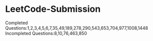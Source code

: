 # LeetCode-Submission

Completed Questions:1,2,3,4,5,6,7,35,49,189,278,290,543,653,704,977,1008,1448  
Incompleted Questions:8,10,76,463,850
